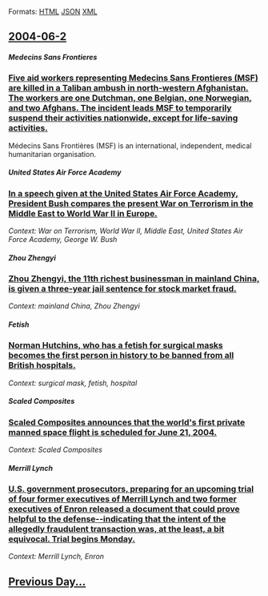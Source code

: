 
Formats: [HTML](2004/06/2/index.html)  [JSON](2004/06/2/index.json)  [XML](2004/06/2/index.xml)  

## [2004-06-2](/news/2004/06/2/index.md)

##### Medecins Sans Frontieres
### [ Five aid workers representing Medecins Sans Frontieres (MSF) are killed in a Taliban ambush in north-western Afghanistan. The workers are one Dutchman, one Belgian, one Norwegian, and two Afghans. The incident leads MSF to temporarily suspend their activities nationwide, except for life-saving activities. ](/news/2004/06/2/five-aid-workers-representing-ma-c-decins-sans-frontia-res-msf-are-killed-in-a-taliban-ambush-in-north-western-afghanistan-the-workers-are.md)
Médecins Sans Frontières (MSF) is an international, independent, medical humanitarian organisation.

##### United States Air Force Academy
### [ In a speech given at the United States Air Force Academy, President Bush compares the present War on Terrorism in the Middle East to World War&nbsp;II in Europe. ](/news/2004/06/2/in-a-speech-given-at-the-united-states-air-force-academy-president-bush-compares-the-present-war-on-terrorism-in-the-middle-east-to-world.md)
_Context: War on Terrorism, World War&nbsp;II, Middle East, United States Air Force Academy, George W. Bush_

##### Zhou Zhengyi
### [ Zhou Zhengyi, the 11th richest businessman in mainland China, is given a three-year jail sentence for stock market fraud. ](/news/2004/06/2/zhou-zhengyi-the-11th-richest-businessman-in-mainland-china-is-given-a-three-year-jail-sentence-for-stock-market-fraud.md)
_Context: mainland China, Zhou Zhengyi_

##### Fetish
### [ Norman Hutchins, who has a fetish for surgical masks becomes the first person in history to be banned from all British hospitals. ](/news/2004/06/2/norman-hutchins-who-has-a-fetish-for-surgical-masks-becomes-the-first-person-in-history-to-be-banned-from-all-british-hospitals.md)
_Context: surgical mask, fetish, hospital_

##### Scaled Composites
### [ Scaled Composites announces that the world's first private manned space flight is scheduled for June 21, 2004. ](/news/2004/06/2/scaled-composites-announces-that-the-world-s-first-private-manned-space-flight-is-scheduled-for-june-21-2004.md)
_Context: Scaled Composites_

##### Merrill Lynch
### [ U.S. government prosecutors, preparing for an upcoming trial of four former executives of Merrill Lynch and two former executives of Enron released a document that could prove helpful to the defense--indicating that the intent of the allegedly fraudulent transaction was, at the least, a bit equivocal. Trial begins Monday. ](/news/2004/06/2/u-s-government-prosecutors-preparing-for-an-upcoming-trial-of-four-former-executives-of-merrill-lynch-and-two-former-executives-of-enron.md)
_Context: Merrill Lynch, Enron_

## [Previous Day...](/news/2004/06/1/index.md)

